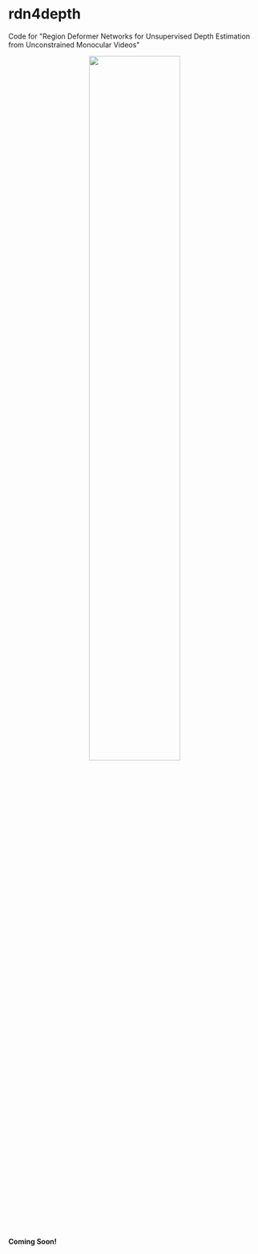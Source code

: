 # rdn4depth
Code for "Region Deformer Networks for Unsupervised Depth Estimation from Unconstrained Monocular Videos"

<p align="center"><img width=60% src="https://github.com/haofeixu/rdn4depth/blob/master/demo.gif"></p>


**Coming Soon!**
